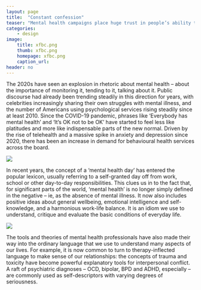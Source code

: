 ```yaml
---
layout: page
title:  "Constant confession"
teaser: "Mental health campaigns place huge trust in people’s ability to act as therapists. But when should professionals step in?"
categories:
    - design
image:
    title: xfbc.png
    thumb: xfbc.png
    homepage: xfbc.png
    caption_url: 
header: no
---
```


The 2020s have seen an explosion in rhetoric about mental health – about the importance of monitoring it, tending to it, talking about it. Public discourse had already been trending steadily in this direction for years, with celebrities increasingly sharing their own struggles with mental illness, and the number of Americans using psychological services rising steadily since at least 2010. Since the COVID-19 pandemic, phrases like ‘Everybody has mental health’ and ‘It’s OK not to be OK’ have started to feel less like platitudes and more like indispensable parts of the new normal. Driven by the rise of telehealth and a massive spike in anxiety and depression since 2020, there has been an increase in demand for behavioural health services across the board.

<img src="https://cdn.arstechnica.net/wp-content/uploads/2024/10/2025-VW-ID.-Buzz-2-768x576.jpg" />

In recent years, the concept of a ‘mental health day’ has entered the popular lexicon, usually referring to a self-granted day off from work, school or other day-to-day responsibilities. This clues us in to the fact that, for significant parts of the world, ‘mental health’ is no longer simply defined in the negative – ie, as the absence of mental illness. It now also includes positive ideas about general wellbeing, emotional intelligence and self-knowledge, and a harmonious work-life balance. It is an idiom we use to understand, critique and evaluate the basic conditions of everyday life.

<img src="https://cdn.arstechnica.net/wp-content/uploads/2024/10/2025-VW-ID.-Buzz-4-768x576.jpg" />

The tools and theories of mental health professionals have also made their way into the ordinary language that we use to understand many aspects of our lives. For example, it is now common to turn to therapy-inflected language to make sense of our relationships: the concepts of trauma and toxicity have become powerful explanatory tools for interpersonal conflict. A raft of psychiatric diagnoses – OCD, bipolar, BPD and ADHD, especially – are commonly used as self-descriptors with varying degrees of seriousness.
